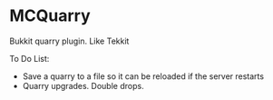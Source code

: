 # MCQuarry
Bukkit quarry plugin. Like Tekkit

To Do List:
  - Save a quarry to a file so it can be reloaded if the server restarts
  - Quarry upgrades. Double drops.

